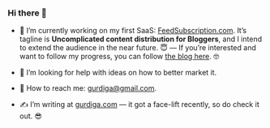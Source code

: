 ### Hi there 👋

- 🌱 I’m currently working on my first SaaS: [FeedSubscription.com][0]. It’s tagline is **Uncomplicated content distribution for Bloggers**, and I intend to extend the audience in the near future. 😇 — If you’re interested and want to follow my progress, you can follow [the blog here][3]. 🤓

- 🤔 I’m looking for help with ideas on how to better market it.
- 📧 How to reach me: gurdiga@gmail.com.
- ✍️ I’m writing at [gurdiga.com][1] — it got a face-lift recently, so do check it out. 😎

[0]: https://feedsubscription.com/?from=github-profile
[1]: https://gurdiga.com/
[2]: https://www.producthunt.com/posts/feedsubscription
[3]: https://feedsubscription.com/blog.html

<!--
**gurdiga/gurdiga** is a ✨ _special_ ✨ repository because its `README.md` (this file) appears on your GitHub profile.

Here are some ideas to get you started:

- 🔭 I’m currently working on ...
- 🌱 I’m currently learning ...
- 👯 I’m looking to collaborate on ...
- 🤔 I’m looking for help with ...
- 💬 Ask me about ...
- 📫 How to reach me: ...
- 😄 Pronouns: ...
- ⚡ Fun fact: ...
-->
